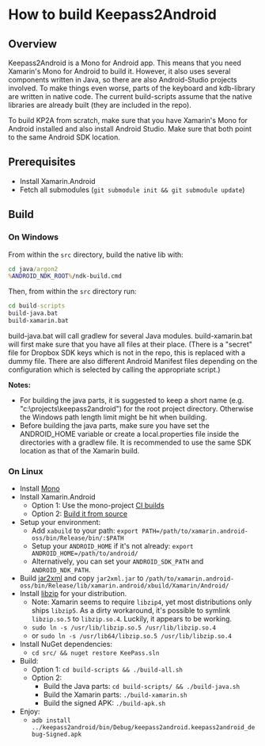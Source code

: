 # How to build Keepass2Android

## Overview

Keepass2Android is a Mono for Android app. This means that you need Xamarin's Mono for Android to build it. However, it also uses several components written in Java, so there are also Android-Studio projects involved. To make things even worse, parts of the keyboard and kdb-library are written in native code.
The current build-scripts assume that the native libraries are already built (they are included in the repo). 

To build KP2A from scratch, make sure that you have Xamarin's Mono for Android installed and also install Android Studio. Make sure that both point to the same Android SDK location.

## Prerequisites

- Install Xamarin.Android
- Fetch all submodules (`git submodule init && git submodule update`)

## Build

### On Windows
From within the `src` directory, build the native lib with:
```bat
cd java/argon2
%ANDROID_NDK_ROOT%/ndk-build.cmd
```
Then, from within the `src` directory run:
```bat
cd build-scripts
build-java.bat
build-xamarin.bat
```

build-java.bat will call gradlew for several Java modules. build-xamarin.bat will first make sure that you have all files at their place. (There is a "secret" file for Dropbox SDK keys which is not in the repo, this is replaced with a dummy file. There are also different Android Manifest files depending on the configuration which is selected by calling the appropriate script.)

**Notes:**

 - For building the java parts, it is suggested to keep a short name (e.g. "c:\projects\keepass2android") for the root project directory. Otherwise the Windows path length limit might be hit when building.
 - Before building the java parts, make sure you have set the ANDROID_HOME variable or create a local.properties file inside the directories with a gradlew file. It is recommended to use the same SDK location as that of the Xamarin build.

### On Linux

- Install [Mono](https://www.mono-project.com/)
- Install Xamarin.Android
  - Option 1: Use the mono-project [CI builds](https://dev.azure.com/xamarin/public/_build/latest?definitionId=48&branchName=main&stageName=Linux)
  - Option 2: [Build it from source](https://github.com/xamarin/xamarin-android/blob/master/Documentation/README.md#building-from-source)
- Setup your environment:
  - Add `xabuild` to your path: `export PATH=/path/to/xamarin.android-oss/bin/Release/bin/:$PATH`
  - Setup your `ANDROID_HOME` if it's not already: `export ANDROID_HOME=/path/to/android/`
  - Alternatively, you can set your `ANDROID_SDK_PATH` and `ANDROID_NDK_PATH`.
- Build [jar2xml](https://github.com/xamarin/jar2xml) and copy `jar2xml.jar` to `/path/to/xamarin.android-oss/bin/Release/lib/xamarin.android/xbuild/Xamarin/Android/`
- Install [libzip](https://libzip.org/) for your distribution.
  - Note: Xamarin seems to require `libzip4`, yet most distributions only ships `libzip5`. As a dirty workaround, it's possible to symlink `libzip.so.5` to `libzip.so.4`. Luckily, it appears to be working.
  - `sudo ln -s /usr/lib/libzip.so.5 /usr/lib/libzip.so.4`
  - or `sudo ln -s /usr/lib64/libzip.so.5 /usr/lib/libzip.so.4`
- Install NuGet dependencies:
  - `cd src/ && nuget restore KeePass.sln`
- Build:
  - Option 1: `cd build-scripts && ./build-all.sh`
  - Option 2:
    - Build the Java parts: `cd build-scripts/ && ./build-java.sh`
    - Build the Xamarin parts: `./build-xamarin.sh`
    - Build the signed APK: `./build-apk.sh`
- Enjoy:
  - `adb install ../keepass2android/bin/Debug/keepass2android.keepass2android_debug-Signed.apk`
